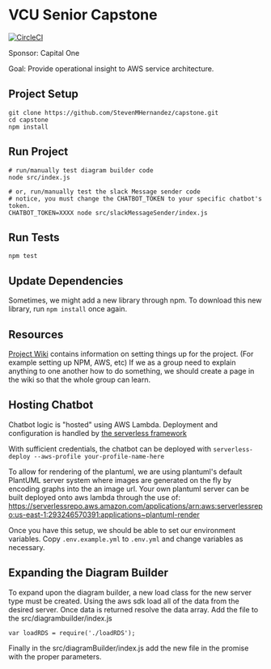 # VCU Senior Capstone

[![CircleCI](https://circleci.com/gh/StevenMHernandez/capstone.svg?style=svg)](https://circleci.com/gh/StevenMHernandez/capstone)

Sponsor: Capital One

Goal: Provide operational insight to AWS service architecture.

## Project Setup

```
git clone https://github.com/StevenMHernandez/capstone.git
cd capstone
npm install
```

## Run Project

```
# run/manually test diagram builder code
node src/index.js

# or, run/manually test the slack Message sender code
# notice, you must change the CHATBOT_TOKEN to your specific chatbot's token.
CHATBOT_TOKEN=XXXX node src/slackMessageSender/index.js
```

## Run Tests

```
npm test
```

## Update Dependencies

Sometimes, we might add a new library through npm. To download this new library, run `npm install` once again.

## Resources

[Project Wiki](https://github.com/StevenMHernandez/capstone/wiki) contains information on setting things up for the project.
(For example setting up NPM, AWS, etc)
If we as a group need to explain anything to one another how to do something,
we should create a page in the wiki so that the whole group can learn.

## Hosting Chatbot

Chatbot logic is "hosted" using AWS Lambda. Deployment and configuration is handled by [the serverless framework](https://github.com/serverless/serverless)

With sufficient credentials, the chatbot can be deployed with `serverless-deploy --aws-profile your-profile-name-here`

To allow for rendering of the plantuml, we are using plantuml's default PlantUML server system where images are generated on the fly by encoding graphs into the an image url.
Your own plantuml server can be built deployed onto aws lambda through the use of:
https://serverlessrepo.aws.amazon.com/applications/arn:aws:serverlessrepo:us-east-1:293246570391:applications~plantuml-render

Once you have this setup, we should be able to set our environment variables. Copy `.env.example.yml` to `.env.yml` and change variables as necessary.

## Expanding the Diagram Builder

To expand upon the diagram builder, a new load class for the new server type must be created. Using the aws sdk load all of the data from the desired server. Once data is returned resolve the data array. Add the file to the src/diagrambuilder/index.js

`var loadRDS = require('./loadRDS');
` 

Finally in the src/diagramBuilder/index.js add the new file in the promise with the proper parameters.
